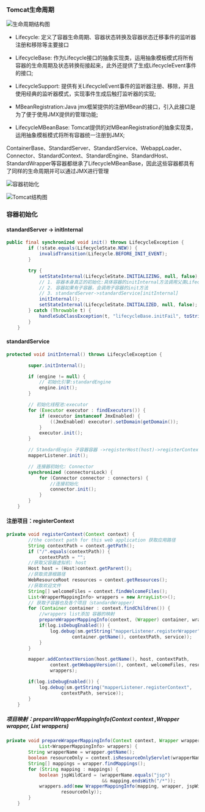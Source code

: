 ### Tomcat生命周期

![生命周期结构图](https://s1.ax1x.com/2020/07/16/UrDI1g.jpg)

- Lifecycle: 定义了容器生命周期、容器状态转换及容器状态迁移事件的监听器注册和移除等主要接口

- LifecycleBase: 作为Lifecycle接口的抽象实现类，运用抽象模板模式将所有容器的生命周期及状态转换衔接起来，此外还提供了生成LifecycleEvent事件的接口;

- LifecycleSupport: 提供有关LifecycleEvent事件的监听器注册、移除，并且使用经典的监听器模式，实现事件生成后触打监听器的实现;

- MBeanRegistration:Java jmx框架提供的注册MBean的接口，引入此接口是为了便于使用JMX提供的管理功能;

- LifecycleMBeanBase: Tomcat提供的对MBeanRegistration的抽象实现类，运用抽象模板模式将所有容器统一注册到JMX;

ContainerBase、StandardServer、StandardService、WebappLoader、Connector、StandardContext、StandardEngine、StandardHost、StandardWrapper等容器都继承了LifecycleMBeanBase，因此这些容器都具有了同样的生命周期并可以通过JMX进行管理

![容器初始化](https://s1.ax1x.com/2020/07/18/UgcQHO.jpg)

![Tomcat结构图](https://s1.ax1x.com/2020/07/18/Ug0DpV.jpg)

### 容器初始化

#### standardServer -> initInternal

```java
public final synchronized void init() throws LifecycleException {
        if (!state.equals(LifecycleState.NEW)) {
            invalidTransition(Lifecycle.BEFORE_INIT_EVENT);
        }

        try {
            setStateInternal(LifecycleState.INITIALIZING, null, false);
            // 1. 容器本身真正的初始化:具体容器的initInternal方法调用父类LifecycleMBeanBase的initInternal方法实现，此initInternal方法用于将容器托管到JMX，便于运维管理
            // 2. 容器如果有子容器，会调用子容器的init方法
            // 3. standardServer->standardService[initInternal]
            initInternal();
            setStateInternal(LifecycleState.INITIALIZED, null, false);
        } catch (Throwable t) {
            handleSubClassException(t, "lifecycleBase.initFail", toString());
        }
    }

```

#### standardService

```java
protected void initInternal() throws LifecycleException {

        super.initInternal();

        if (engine != null) {
            // 初始化引擎:standardEngine
            engine.init();
        }

        // 初始化线程池:executor
        for (Executor executor : findExecutors()) {
            if (executor instanceof JmxEnabled) {
                ((JmxEnabled) executor).setDomain(getDomain());
            }
            executor.init();
        }

        // StandardEngin 子容器容器 ->registerHost(host)->registerContext((Context) container)
        mapperListener.init();

        // 连接器初始化: Connector 
        synchronized (connectorsLock) {
            for (Connector connector : connectors) {
                //连接初始化
                connector.init();
            }
        }
    }


```

#### 注册项目：registerContext

```java
private void registerContext(Context context) {
        //the context path for this web application 获取应用路径
        String contextPath = context.getPath();
        if ("/".equals(contextPath)) {
            contextPath = "";
        //获取父容器虚拟机: host
        Host host = (Host)context.getParent();
        //获取资源根路径
        WebResourceRoot resources = context.getResources();
        //获取欢迎文件
        String[] welcomeFiles = context.findWelcomeFiles();
        List<WrapperMappingInfo> wrappers = new ArrayList<>();
        // 获取子容器也及各个项目（standardWrapper）
        for (Container container : context.findChildren()) {
            //wrappers list添加 容器的映射
            prepareWrapperMappingInfo(context, (Wrapper) container, wrappers);
            if(log.isDebugEnabled()) {
                log.debug(sm.getString("mapperListener.registerWrapper",
                        container.getName(), contextPath, service));
            }
        }

        mapper.addContextVersion(host.getName(), host, contextPath,
                context.getWebappVersion(), context, welcomeFiles, resources,
                wrappers);

        if(log.isDebugEnabled()) {
            log.debug(sm.getString("mapperListener.registerContext",
                    contextPath, service));
        }
    }


```

##### 项目映射：prepareWrapperMappingInfo(Context context ,Wrapper wrapper, List<WrapperMappingInfo> wrappers)

```java
private void prepareWrapperMappingInfo(Context context, Wrapper wrapper,
            List<WrapperMappingInfo> wrappers) {
        String wrapperName = wrapper.getName();
        boolean resourceOnly = context.isResourceOnlyServlet(wrapperName);
        String[] mappings = wrapper.findMappings();
        for (String mapping : mappings) {
            boolean jspWildCard = (wrapperName.equals("jsp")
                                   && mapping.endsWith("/*"));
            wrappers.add(new WrapperMappingInfo(mapping, wrapper, jspWildCard,
                    resourceOnly));
        }
    }

```